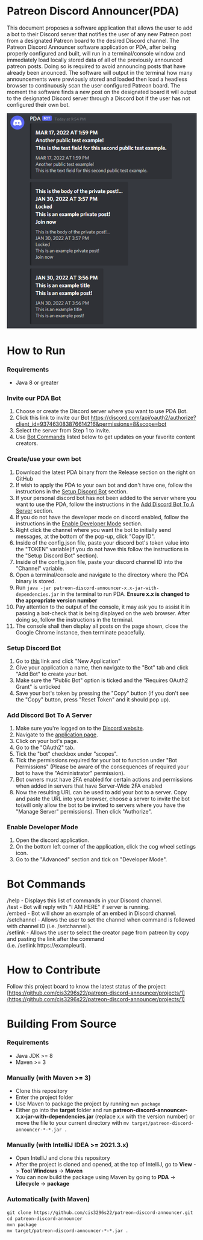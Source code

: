 # Patreon Discord Announcer(PDA)
This document proposes a software application that allows the user to add a bot to their Discord server that notifies the user of any new Patreon post from a designated Patreon board to the desired Discord channel. The Patreon Discord Announcer software application or PDA, after being properly configured and built, will run in a terminal/console window and immediately load locally stored data of all of the previously announced patreon posts. Doing so is required to avoid announcing posts that have already been anounced. The software will output in the terminal how many announcements were previously stored and loaded then load a headless browser to continuously scan the user configured Patreon board. The moment the software finds a new post on the designated board it will output to the designated Discord server through a Discord bot if the user has not configured their own bot.

![This is a screenshot.](pda_pic.png)
# How to Run
### Requirements
- Java 8 or greater

### Invite our PDA Bot
1) Choose or create the Discord server where you want to use PDA Bot.
2) Click this link to invite our Bot https://discord.com/api/oauth2/authorize?client_id=937463083876614216&permissions=8&scope=bot
3) Select the server from Step 1 to invite.
4) Use [Bot Commands](#bot-commands) listed below to get updates on your favorite content creators.


### Create/use your own bot
1) Download the latest PDA binary from the Release section on the right on GitHub
2) If wish to apply the PDA to your own bot and don't have one, follow the instructions in the [Setup Discord Bot](#setup-discord-bot) section.
3) If your personal discord bot has not been added to the server where you want to use the PDA, follow the instructions in the [Add Discord Bot To A Server](#add-discord-bot-to-a-server) section.
4) If you do not have the developer mode on discord enabled, follow the instructions in the [Enable Developer Mode](#enable-developer-mode) section.
5) Right click the channel where you want the bot to initially send messages, at the bottom of the pop-up, click "Copy ID".
6) Inside of the config.json file, paste your discord bot's token value into the "TOKEN" variable(if you do not have this follow the instructions in the "Setup Discord Bot" section).
7) Inside of the config.json file, paste your discord channel ID into the "Channel" variable.
8) Open a terminal/console and navigate to the directory where the PDA binary is stored.
9) Run `java -jar patreon-discord-announcer-x.x-jar-with-dependencies.jar` in the terminal to run PDA.  **Ensure x.x is changed to the appropriate version number**
10) Pay attention to the output of the console, it may ask you to assist it in passing a bot-check that is being displayed on the web browser.  After doing so, follow the instructions in the terminal.
11) The console shall then display all posts on the page shown, close the Google Chrome instance, then terminate peacefully.

### Setup Discord Bot
1) Go to [this](https://discord.com/developers/applications) link and click "New Application"
2) Give your application a name, then navigate to the "Bot" tab and click "Add Bot" to create your bot.
3) Make sure the "Public Bot" option is ticked and the "Requires OAuth2 Grant" is unticked
4) Save your bot's token by pressing the "Copy" button (if you don't see the "Copy" button, press "Reset Token" and it should pop up).

### Add Discord Bot To A Server
1) Make sure you're logged on to the [Discord website](https://discord.com/).
2) Navigate to the [application page](https://discord.com/developers/applications).
3) Click on your bot's page.
4) Go to the "OAuth2" tab.
5) Tick the "bot" checkbox under "scopes".
6) Tick the permissions required for your bot to function under "Bot Permissions" (Please be aware of the consequences of required your bot to have the "Administrator" permission).
7) Bot owners must have 2FA enabled for certain actions and permissions when added in servers that have Server-Wide 2FA enabled
8) Now the resulting URL can be used to add your bot to a server. Copy and paste the URL into your browser, choose a server to invite the bot to(will only allow the bot to be invited to servers where you have the "Manage Server" permissions). Then click "Authorize".

### Enable Developer Mode
1) Open the discord application.
2) On the bottom left corner of the application, click the cog wheel settings icon.
3) Go to the "Advanced" section and tick on "Developer Mode".


# Bot Commands
/help - Displays this list of commands in your Discord channel.  
/test - Bot will reply with "I AM HERE" if server is running.  
/embed - Bot will show an example of an embed in Discord channel.  
/setchannel - Allows the user to set the channel when command is followed with channel ID (i.e. /setchannel <Channel ID>).  
/setlink - Allows the user to select the creator page from patreon by copy and pasting the link after the command   
  (i.e. /setlink https:​//exampleurl).

# How to Contribute
Follow this project board to know the latest status of the project: [https://github.com/cis3296s22/patreon-discord-announcer/projects/1](https://github.com/cis3296s22/patreon-discord-announcer/projects/1)

# Building From Source
### Requirements
- Java JDK >= 8
- Maven >= 3

### Manually (with Maven >= 3)
- Clone this repository
- Enter the project folder
- Use Maven to package the project by running `mvn package`
- Either go into the **target** folder and run **patreon-discord-announcer-x.x-jar-with-dependencies.jar** (replace x.x with the version number) or move the file to your current directory with `mv target/patreon-discord-announcer-*-*.jar .`

### Manually (with IntelliJ IDEA >= 2021.3.x)
- Open IntelliJ and clone this repository
- After the project is cloned and opened, at the top of IntelliJ, go to **View** -> **Tool Windows** -> **Maven**
- You can now build the package using Maven by going to **PDA** -> **Lifecycle** -> **package**

### Automatically (with Maven)
```
git clone https://github.com/cis3296s22/patreon-discord-announcer.git
cd patreon-discord-announcer
mvn package
mv target/patreon-discord-announcer-*-*.jar .
```
